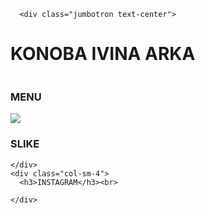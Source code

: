 
<html>
<link rel="stylesheet" href="https://stackpath.bootstrapcdn.com/bootstrap/4.3.1/css/bootstrap.min.css" integrity="sha384-ggOyR0iXCbMQv3Xipma34MD+dH/1fQ784/j6cY/iJTQUOhcWr7x9JvoRxT2MZw1T" crossorigin="anonymous">
<head>


<script src="https://code.jquery.com/jquery-3.3.1.slim.min.js" integrity="sha384-q8i/X+965DzO0rT7abK41JStQIAqVgRVzpbzo5smXKp4YfRvH+8abtTE1Pi6jizo" crossorigin="anonymous"></script>
<script src="https://cdnjs.cloudflare.com/ajax/libs/popper.js/1.14.7/umd/popper.min.js" integrity="sha384-UO2eT0CpHqdSJQ6hJty5KVphtPhzWj9WO1clHTMGa3JDZwrnQq4sF86dIHNDz0W1" crossorigin="anonymous"></script>
<script src="https://stackpath.bootstrapcdn.com/bootstrap/4.3.1/js/bootstrap.min.js" integrity="sha384-JjSmVgyd0p3pXB1rRibZUAYoIIy6OrQ6VrjIEaFf/nJGzIxFDsf4x0xIM+B07jRM" crossorigin="anonymous"></script>

</head>
<body>
  

     
    

      
      <div class="jumbotron text-center">
  <h1>KONOBA IVINA ARKA</h1> 
  <img src="">
  
</div>

<div class="container">
  <div class="row">    
    <div class="col-sm-4">
      <h3>MENU</h3>
      <img src="https://www.google.com/url?sa=i&source=images&cd=&ved=2ahUKEwipl6n7rZzlAhXD_qQKHbGlDV8QjRx6BAgBEAQ&url=https%3A%2F%2Fredro.pl%2Fplakat-koncepcja-menu-restauracji-%2C1012410&psig=AOvVaw2JG4GEluEF4TTWJQ7720xI&ust=1571163410556896">                       
    </div>
    <div class="col-sm-4">
      <h3>SLIKE</h3>
      
    </div>
    <div class="col-sm-4">
      <h3>INSTAGRAM</h3><br>
      
    </div>
  </div>
</div>
</body>

</html>
